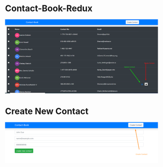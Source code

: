 # Contact-Book-Redux
<img src="public/home.png" >

<h1> Create New Contact </h1>
<img src="public/create_contact.png" >
